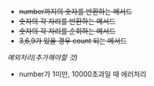- ~~number까지의 숫자를 반환하는 메서드~~
- ~~숫자의 각 자리를 반환하는 메서드~~
- ~~숫자의 각 자리를 순회하는 메서드~~
- ~~3,6,9가 있을 경우 count 되는 메서드~~

*예외처리(추가해야할 것)*
- number가 1미만, 10000초과일 때 에러처리
